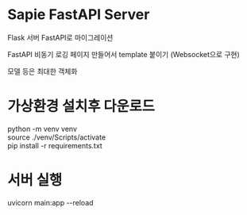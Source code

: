 # Sapie FastAPI Server

Flask 서버 FastAPI로 마이그레이션 

FastAPI 비동기 로깅 페이지 만들어서 template 붙이기 
(Websocket으로 구현)

모델 등은 최대한 객체화

# 가상환경 설치후 다운로드
python -m venv venv <br>
source ./venv/Scripts/activate <br>
pip install -r requirements.txt <br>

# 서버 실행
uvicorn main:app --reload
